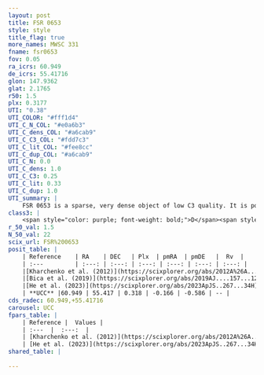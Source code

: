 ```yaml
---
layout: post
title: FSR 0653
style: style
title_flag: true
more_names: MWSC 331
fname: fsr0653
fov: 0.05
ra_icrs: 60.949
de_icrs: 55.41716
glon: 147.9362
glat: 2.1765
r50: 1.5
plx: 0.3177
UTI: "0.38"
UTI_COLOR: "#fff1d4"
UTI_C_N_COL: "#e0a6b3"
UTI_C_dens_COL: "#a6cab9"
UTI_C_C3_COL: "#fdd7c3"
UTI_C_lit_COL: "#fee8cc"
UTI_C_dup_COL: "#a6cab9"
UTI_C_N: 0.0
UTI_C_dens: 1.0
UTI_C_C3: 0.25
UTI_C_lit: 0.33
UTI_C_dup: 1.0
UTI_summary: |
    FSR 0653 is a sparse, very dense object of low C3 quality. It is poorly studied in the literature.<br><br><span style="color: #99180f; font-weight: bold;">Warning: </span>contains less than 25 stars with <i>P>0.5</i> estimated.
class3: |
    <span style="color: purple; font-weight: bold;">D</span><span style="color: #FFC300; font-weight: bold;">B</span>
r_50_val: 1.5
N_50_val: 22
scix_url: FSR%200653
posit_table: |
    | Reference    | RA    | DEC   | Plx  | pmRA  | pmDE   |  Rv  |
    | :---         | :---: | :---: | :---: | :---: | :---: | :---: |
    |[Kharchenko et al. (2012)](https://scixplorer.org/abs/2012A%26A...543A.156K) | 60.956 | 55.419 | -- | -2.47 | -2.66 | -- |
    |[Bica et al. (2019)](https://scixplorer.org/abs/2019AJ....157...12B) | 60.956 | 55.418 | -- | -- | -- | -- |
    |[He et al. (2023)](https://scixplorer.org/abs/2023ApJS..267...34H) | 60.949 | 55.417 | 0.281 | -0.165 | -0.586 | -- |
    | **UCC** |60.949 | 55.417 | 0.318 | -0.166 | -0.586 | -- | 
cds_radec: 60.949,+55.41716
carousel: UCC
fpars_table: |
    | Reference |  Values |
    | :---  |  :---:  |
    | [Kharchenko et al. (2012)](https://scixplorer.org/abs/2012A%26A...543A.156K) | `e_bv=1.02, distance=7317, log_age=8.84` |
    | [He et al. (2023)](https://scixplorer.org/abs/2023ApJS..267...34H) | `A0=2.85, m-M=12.3, logA=8.6` |
shared_table: |
    
---
```

